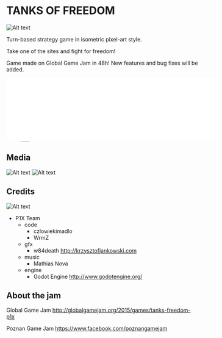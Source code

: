 # TANKS OF FREEDOM

![Alt text](http://i.imgur.com/REAaFBV.png)

Turn-based strategy game in isometric pixel-art style.

Take one of the sites and fight for freedom!

Game made on Global Game Jam in 48h!
New features and bug fixes will be added.

<iframe src="//itch.io/embed/17705" width="552" height="167" frameborder="0"></iframe>

## Media
![Alt text](http://i.imgur.com/krOz6Rs.png)
![Alt text](http://i.imgur.com/RXsiHXN.png)

## Credits

![Alt text](http://i.imgur.com/wZPAs75.jpg)

* P1X Team
  * code
    * czlowiekimadlo
    * WrmZ
  * gfx
    * w84death http://krzysztofjankowski.com
  * music
    * Mathias Nova
  * engine
    * Godot Engine http://www.godotengine.org/

## About the jam
Global Game Jam
http://globalgamejam.org/2015/games/tanks-freedom-p1x

Poznan Game Jam
https://www.facebook.com/poznangamejam
